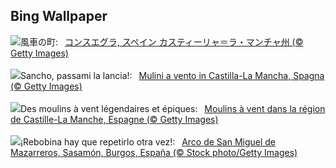 ## Bing Wallpaper
![](https://www.bing.com/th?id=OHR.FiveWinds_JA-JP4074287650_UHD.jpg&w=1000)風車の町:&nbsp;&ensp;[コンスエグラ, スペイン カスティーリャ＝ラ・マンチャ州 (© Getty Images)](https://www.bing.com/th?id=OHR.FiveWinds_JA-JP4074287650_UHD.jpg)
<br><br/>
![](https://www.bing.com/th?id=OHR.FiveWinds_IT-IT3588998900_UHD.jpg&w=1000)Sancho, passami la lancia!:&nbsp;&ensp;[Mulini a vento in Castilla-La Mancha, Spagna (© Getty Images)](https://www.bing.com/th?id=OHR.FiveWinds_IT-IT3588998900_UHD.jpg)
<br><br/>
![](https://www.bing.com/th?id=OHR.FiveWinds_FR-FR7441990953_UHD.jpg&w=1000)Des moulins à vent légendaires et épiques:&nbsp;&ensp;[Moulins à vent dans la région de Castille-La Manche, Espagne (© Getty Images)](https://www.bing.com/th?id=OHR.FiveWinds_FR-FR7441990953_UHD.jpg)
<br><br/>
![](https://www.bing.com/th?id=OHR.EclipseLunar_ES-ES8609710633_UHD.jpg&w=1000)¡Rebobina hay que repetirlo otra vez!:&nbsp;&ensp;[Arco de San Miguel de Mazarreros, Sasamón, Burgos, España (© Stock photo/Getty Images)](https://www.bing.com/th?id=OHR.EclipseLunar_ES-ES8609710633_UHD.jpg)
<br><br/>
